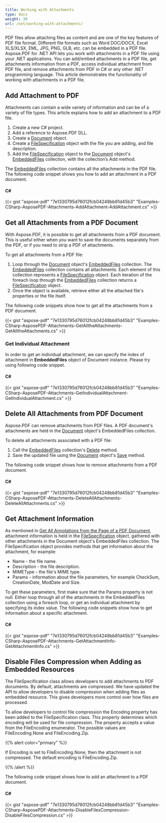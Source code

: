 ```yaml
---
title: Working with Attachments
type: docs
weight: 30
url: /net/working-with-attachments/
---
```


PDF files allow attaching files as content and are one of the key features of PDF file format. Different file formats such as Word DOC/DOCX, Excel XLS/XLSX, EML, JPG, PNG, GLB, etc. can be embedded in a PDF file. Aspose.PDF for .NET API lets you work with attachments in a PDF file using your .NET applications. You can add/embed attachments in a PDF file, get attachments information from a PDF, access individual attachment from PDF file, and remove attachments from PDF in C# or any other .NET programming language. This article demonstrates the functionality of working with attachments in a PDF file.
## **Add Attachment to PDF**
Attachments can contain a wide variety of information and can be of a variety of file types. This article explains how to add an attachment to a PDF file.

1. Create a new C# project.
1. Add a reference to Aspose.PDF DLL.
1. Create a [Document](https://apireference.aspose.com/net/pdf/aspose.pdf/document) object.
1. Create a [FileSpecification](https://apireference.aspose.com/net/pdf/aspose.pdf/filespecification) object with the file you are adding, and file description.
1. Add the [FileSpecification](https://apireference.aspose.com/net/pdf/aspose.pdf/filespecification) object to the [Document](https://apireference.aspose.com/net/pdf/aspose.pdf/document) object's [EmbeddedFiles](https://apireference.aspose.com/net/pdf/aspose.pdf/embeddedfilecollection) collection, with the collection’s Add method.

The [EmbeddedFiles](https://apireference.aspose.com/net/pdf/aspose.pdf/embeddedfilecollection) collection contains all the attachments in the PDF file. The following code snippet shows you how to add an attachment in a PDF document.
#### **C#**
{{< gist "aspose-pdf" "7e1330795d76012fcb04248bb81d45b3" "Examples-CSharp-AsposePDF-Attachments-AddAttachment-AddAttachment.cs" >}}
## **Get all Attachments from a PDF Document**
With Aspose.PDF, it is possible to get all attachments from a PDF document. This is useful either when you want to save the documents separately from the PDF, or if you need to strip a PDF of attachments.

To get all attachments from a PDF file:

1. Loop through the [Document](https://apireference.aspose.com/net/pdf/aspose.pdf/document) object's [EmbeddedFiles](https://apireference.aspose.com/net/pdf/aspose.pdf/embeddedfilecollection) collection. The [EmbeddedFiles](https://apireference.aspose.com/net/pdf/aspose.pdf/embeddedfilecollection) collection contains all attachments. Each element of this collection represents a [FileSpecification](https://apireference.aspose.com/net/pdf/aspose.pdf/filespecification) object. Each iteration of the foreach loop through the [EmbeddedFiles](https://apireference.aspose.com/net/pdf/aspose.pdf/embeddedfilecollection) collection returns a [FileSpecification](https://apireference.aspose.com/net/pdf/aspose.pdf/filespecification) object.
1. Once the object is available, retrieve either all the attached file's properties or the file itself.

The following code snippets show how to get all the attachments from a PDF document.

{{< gist "aspose-pdf" "7e1330795d76012fcb04248bb81d45b3" "Examples-CSharp-AsposePDF-Attachments-GetAlltheAttachments-GetAlltheAttachments.cs" >}}
### **Get Individual Attachment**
In order to get an individual attachment, we can specify the index of attachment in **EmbeddedFiles** object of Document instance. Please try using following code snippet.
#### **C#**
{{< gist "aspose-pdf" "7e1330795d76012fcb04248bb81d45b3" "Examples-CSharp-AsposePDF-Attachments-GetIndividualAttachment-GetIndividualAttachment.cs" >}}
## **Delete All Attachments from PDF Document**
Aspose.PDF can remove attachments from PDF files. A PDF document's attachments are held in the [Document](https://apireference.aspose.com/net/pdf/aspose.pdf/document) object's EmbeddedFiles collection.

To delete all attachments associated with a PDF file:

1. Call the [EmbeddedFiles](https://apireference.aspose.com/net/pdf/aspose.pdf/embeddedfilecollection) collection's [Delete](https://apireference.aspose.com/net/pdf/aspose.pdf/embeddedfilecollection/methods/delete) method.
1. Save the updated file using the [Document](https://apireference.aspose.com/net/pdf/aspose.pdf/document) object's [Save](https://apireference.aspose.com/net/pdf/aspose.pdf.document/save/methods/4) method.

The following code snippet shows how to remove attachments from a PDF document.
#### **C#**
{{< gist "aspose-pdf" "7e1330795d76012fcb04248bb81d45b3" "Examples-CSharp-AsposePDF-Attachments-DeleteAllAttachments-DeleteAllAttachments.cs" >}}
## **Get Attachment Information**
As mentioned in [Get All Annotations from the Page of a PDF Document](), attachment information is held in the [FileSpecification](https://apireference.aspose.com/net/pdf/aspose.pdf/filespecification) object, gathered with other attachments in the Document object's EmbeddedFiles collection. The FileSpecification object provides methods that get information about the attachment, for example:

- Name - the file name.
- Description - the file description.
- MIMEType - the file's MIME type.
- Params - information about the file parameters, for example CheckSum, CreationDate, ModDate and Size.

To get these parameters, first make sure that the Params property is not null. Either loop through all of the attachments in the EmbeddedFiles collection using a foreach loop, or get an individual attachment by specifying its index value. The following code snippets show how to get information about a specific attachment.
#### **C#**
{{< gist "aspose-pdf" "7e1330795d76012fcb04248bb81d45b3" "Examples-CSharp-AsposePDF-Attachments-GetAttachmentInfo-GetAttachmentInfo.cs" >}}
## **Disable Files Compression when Adding as Embedded Resources**
The FileSpecification class allows developers to add attachments to PDF documents. By default, attachments are compressed. We have updated the API to allow developers to disable compression when adding files as embedded resource. This gives developers more control over how files are processed.

To allow developers to control file compression the Encoding property has been added to the FileSpecification class. This property determines which encoding will be used for file compression. The property accepts a value from the FileEncoding enumerator. The possible values are FileEncoding.None and FileEncoding.Zip.

{{% alert color="primary" %}} 

If Encoding is set to FileEncoding.None, then the attachment is not compressed. The default encoding is FileEncoding.Zip.

{{% /alert %}} 

The following code snippet shows how to add an attachment to a PDF document.
#### **C#**
{{< gist "aspose-pdf" "7e1330795d76012fcb04248bb81d45b3" "Examples-CSharp-AsposePDF-Attachments-DisableFilesCompression-DisableFilesCompression.cs" >}}
